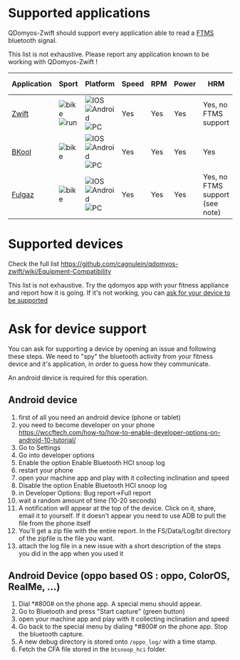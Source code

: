 # Supported applications

QDomyos-Zwift should support every application able to read a [FTMS](specs/FTMS_v1.0.pdf) bluetooth signal.

This list is not exhaustive. Please report any application known to be working with QDomyos-Zwift !

|Application|Sport|Platform|Speed|RPM|Power|HRM |Resistance Control|
|-----------|-----|--------|------------|---|-----|-----|----------------|
|[Zwift](21_applications_detail.md#zwift)|![bike](img/20_bike.png) ![run](img/20_treadmill.png)|![IOS](img/20_apple.png) ![Android](img/20_android.png) ![PC](img/20_windows.png)| Yes|Yes|Yes| Yes, no FTMS support | Yes |
|[BKool](21_applications_detail.md#bkool) |![bike](img/20_bike.png)|![IOS](img/20_apple.png) ![Android](img/20_android.png) ![PC](img/20_windows.png)|Yes|Yes|Yes|Yes| Yes |
|[Fulgaz](21_applications_detail.md#fulgaz)|![bike](img/20_bike.png)|![IOS](img/20_apple.png) ![Android](img/20_android.png) ![PC](img/20_windows.png)|Yes|Yes|Yes|Yes, no FTMS support (see note)|Yes (see note) |

# Supported devices
Check the full list https://github.com/cagnulein/qdomyos-zwift/wiki/Equipment-Compatibility

This list is not exhaustive. 
Try the qdomyos app with your fitness appliance and report how it is going.
If it's not working, you can [ask for your device to be supported](#ask-for-device-support)

# Ask for device support

You can ask for supporting a device by opening an issue and following these steps.
We need to "spy" the bluetooth activity from your fitness device and it's application, in order to guess how they communicate.

An android device is required for this operation.

## Android device 

1. first of all you need an android device (phone or tablet)
2. you need to become developer on your phone https://wccftech.com/how-to/how-to-enable-developer-options-on-android-10-tutorial/
3. Go to Settings
4. Go into developer options
5. Enable the option Enable Bluetooth HCI snoop log
6. restart your phone
7. open your machine app and play with it collecting inclination and speed
8. Disable the option Enable Bluetooth HCI snoop log
9. in Developer Options: Bug report->Full report
10. wait a random amount of time (10-20 seconds)
11. A notification will appear at the top of the device. Click on it, share, email it to yourself. If it doesn't appear you need to use ADB to pull the file from the phone itself
12. You'll get a zip file with the entire report. In the FS/Data/Log/bt directory of the zipfile is the file you want.
13. attach the log file in a new issue with a short description of the steps you did in the app when you used it

## Android Device (oppo based OS : oppo, ColorOS, RealMe, ...)
1. Dial *#800# on the phone app. A special menu should appear.
2. Go to Bluetooth and press "Start capture" (green button)
3. open your machine app and play with it collecting inclination and speed
4. Go back to the special menu by dialing *#800# on the phone app. Stop the bluetooth capture.
5. A new debug directory is stored onto `/oppo_log/` with a time stamp.
6. Fetch the CFA file stored in the `btsnoop_hci` folder.
